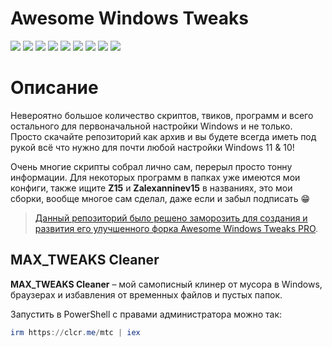# Awesome Windows Tweaks

[![](https://img.shields.io/badge/platform-Windows-informational)](https://github.com/Zalexanninev15/awesome-windows-tweaks)
[![](https://img.shields.io/badge/release-v1.12-blue.svg)](https://github.com/Zalexanninev15/awesome-windows-tweaks) 
[![](https://img.shields.io/github/last-commit/Zalexanninev15/awesome-windows-tweaks/main.svg)](https://github.com/Zalexanninev15/awesome-windows-tweaks/commits/main)
[![](https://img.shields.io/github/stars/Zalexanninev15/awesome-windows-tweaks.svg)](https://github.com/Zalexanninev15/awesome-windows-tweaks/stargazers)
[![](https://img.shields.io/github/forks/Zalexanninev15/awesome-windows-tweaks.svg)](https://github.com/Zalexanninev15/awesome-windows-tweaks/network/members)
[![](https://img.shields.io/github/issues/Zalexanninev15/awesome-windows-tweaks.svg)](https://github.com/Zalexanninev15/awesome-windows-tweaks/issues?q=is%3Aopen+is%3Aissue)
[![](https://img.shields.io/github/issues-closed/Zalexanninev15/awesome-windows-tweaks.svg)](https://github.com/Zalexanninev15/awesome-windows-tweaks/issues?q=is%3Aissue+is%3Aclosed)
[![](https://img.shields.io/badge/license-MIT+-blue.svg)](LICENSE)
[![](https://img.shields.io/badge/Donate-FFDD00.svg?logo=buymeacoffee&logoColor=black)](https://z15.neocities.org/donate)

# Описание

Невероятно большое количество скриптов, твиков, программ и всего остального для первоначальной настройки Windows и не только. Просто скачайте репозиторий как архив и вы будете всегда иметь под рукой всё что нужно для почти любой настройки Windows 11 &amp; 10!

Очень многие скрипты собрал лично сам, перерыл просто тонну информации. Для некоторых программ в папках уже имеются мои конфиги, также ищите **Z15** и **Zalexanninev15** в названиях, это мои сборки, вообще многое сам сделал, даже если и забыл подписать 😁

> [Данный репозиторий было решено заморозить для создания и развития его улучшенного форка Awesome Windows Tweaks PRO](https://boosty.to/zalexanninev15/posts/4361a912-c074-42f1-82f6-c8ba6c15429d).

## MAX_TWEAKS Cleaner

**MAX_TWEAKS Cleaner** – мой самописный клинер от мусора в Windows, браузерах и избавления от временных файлов и пустых папок. 

Запустить в PowerShell с правами администратора можно так:

```powershell
irm https://clcr.me/mtc | iex
```
